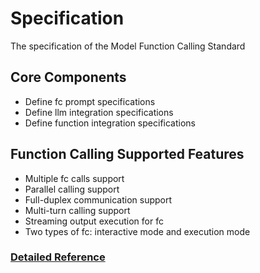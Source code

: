 # Specification  
The specification of the Model Function Calling Standard  

## Core Components  
- Define fc prompt specifications  
- Define llm integration specifications  
- Define function integration specifications  

## Function Calling Supported Features  
- Multiple fc calls support  
- Parallel calling support  
- Full-duplex communication support  
- Multi-turn calling support  
- Streaming output execution for fc  
- Two types of fc: interactive mode and execution mode  

### [Detailed Reference](./desc.md)  